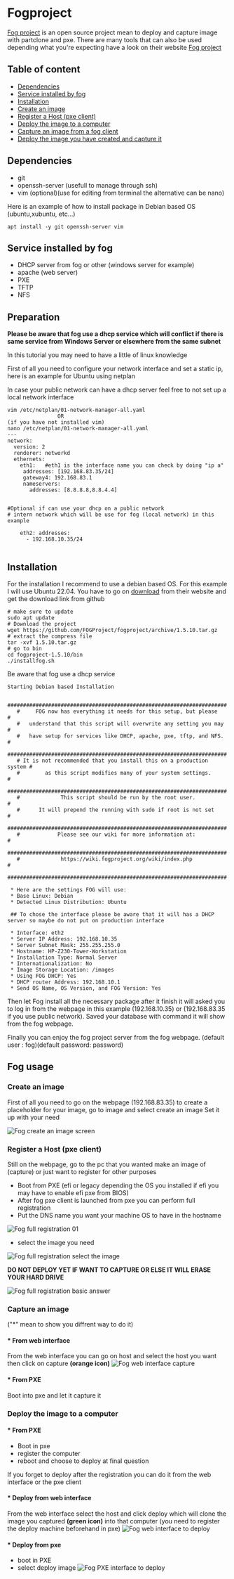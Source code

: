 # Fogproject

[Fog project](https://fogproject.org/) is an open source project mean to deploy and capture image with partclone and pxe. There are many tools that can also be used depending what you're expecting have a look on their website [Fog project](https://fogproject.org/) 


## Table of content

* [Dependencies](#dependencies)
* [Service installed by fog](#service-installed-by-fog)
* [Installation](#installation)
* [Create an image](#create-an-image)
* [Register a Host (pxe client)](#register-a-host-pxe-client)
* [Deploy the image to a computer](#deploy-the-image-to-a-computer)
* [Capture an image from a fog client](#capture-an-image)
* [Deploy the image you have created and capture it](#deploy-the-image-to-a-computer)

## Dependencies 
* git
* openssh-server (usefull to manage through ssh)
* vim (optional)(use for editing from terminal the alternative can be nano)

Here is an example of how to install package in Debian based OS (ubuntu,xubuntu, etc...)
```
apt install -y git openssh-server vim 
```
## Service installed by fog

* DHCP server from fog or other (windows server for example)
* apache (web server)
* PXE
* TFTP
* NFS
## Preparation
**Please be aware that fog use a dhcp service which will conflict if there is same service from Windows Server or elsewhere from the same subnet**

In this tutorial you may need to have a little of linux knowledge

First of all you need to configure your network interface and set a static ip, here is an example for Ubuntu using netplan

In case your public network can have a dhcp server feel free to not set up a local network interface

```
vim /etc/netplan/01-network-manager-all.yaml
				OR
(if you have not installed vim)
nano /etc/netplan/01-network-manager-all.yaml 
---
network:
  version: 2
  renderer: networkd
  ethernets:
    eth1:	#eth1 is the interface name you can check by doing "ip a"
     addresses: [192.168.83.35/24]
     gateway4: 192.168.83.1
     nameservers:
       addresses: [8.8.8.8,8.8.4.4]


#Optional if can use your dhcp on a public network    
# intern network which will be use for fog (local network) in this example
      
    eth2: addresses:
      - 192.168.10.35/24
     
```


## Installation

For the installation I recommend to use a debian based OS. For this example I will use Ubuntu 22.04. You have to go on [download](https://fogproject.org/download) from their website and get the download link from github

```
# make sure to update
sudo apt update
# Download the project
wget https://github.com/FOGProject/fogproject/archive/1.5.10.tar.gz
# extract the compress file
tar -xvf 1.5.10.tar.gz
# go to bin
cd fogproject-1.5.10/bin
./installfog.sh
```
Be aware that fog use a dhcp service
``` 
Starting Debian based Installation

   ######################################################################
   #     FOG now has everything it needs for this setup, but please     #
   #   understand that this script will overwrite any setting you may   #
   #   have setup for services like DHCP, apache, pxe, tftp, and NFS.   #
   ######################################################################
   # It is not recommended that you install this on a production system #
   #        as this script modifies many of your system settings.       #
   ######################################################################
   #             This script should be run by the root user.            #
   #      It will prepend the running with sudo if root is not set      #
   ######################################################################
   #            Please see our wiki for more information at:            #
   ######################################################################
   #             https://wiki.fogproject.org/wiki/index.php             #
   ######################################################################

 * Here are the settings FOG will use:
 * Base Linux: Debian
 * Detected Linux Distribution: Ubuntu
 
 ## To chose the interface please be aware that it will has a DHCP server so maybe do not put on production interface
 
 * Interface: eth2
 * Server IP Address: 192.168.10.35
 * Server Subnet Mask: 255.255.255.0
 * Hostname: HP-Z230-Tower-Workstation
 * Installation Type: Normal Server
 * Internationalization: No
 * Image Storage Location: /images
 * Using FOG DHCP: Yes
 * DHCP router Address: 192.168.10.1
 * Send OS Name, OS Version, and FOG Version: Yes
```
Then let Fog install all the necessary package after it finish it will asked you to log in from the webpage in this example (192.168.10.35) or (192.168.83.35 if you use public network). Saved your database with command it will show from the fog webpage.

Finally you can enjoy the fog project server from the fog webpage. (default user : fog)(default password: password)

## Fog usage

### Create an image

First of all you need to go on the webpage (192.168.83.35) to create a placeholder for your image, go to image and select create an image
Set it up with your need

![Fog create an image screen](img/fog_image_created.png)

### Register a Host (pxe client)
Still on the webpage, go to the pc that you wanted make an image of (capture) or just want to register for other purposes

* Boot from PXE (efi or legacy depending the OS you installed if efi you may have to enable efi pxe from BIOS)
* After fog pxe client is launched from pxe you can perform full registration
* Put the DNS name you want your machine OS to have in the hostname

![Fog full registration 01](img/fog_registration_pxe_01.png)

* select the image you need

![Fog full registration select the image](img/fog_registration_pxe_image_selection.png)

**DO NOT DEPLOY YET IF WANT TO CAPTURE OR ELSE IT WILL ERASE YOUR HARD DRIVE**

![Fog full registration basic answer](img/fog_registration_pxe_basic_answer.png)

### Capture an image
("*" mean to show you diffrent way to do it)
#### * From web interface

From the web interface you can go on host and select the host you want then click on capture **(orange icon)**
![Fog web interface capture](img/fog_web_interface_host.png)

#### * From PXE

Boot into pxe and let it capture it 


### Deploy the image to a computer

#### * From PXE

* Boot in pxe
* register the computer
* reboot and choose to deploy at final question

If you forget to deploy after the registration you can do it from the web interface or the pxe client

#### * Deploy from web interface

From the web interface select the host and click deploy which will clone the image you captured **(green icon)** into that computer (you need to register the deploy machine beforehand in pxe)
![Fog web interface to deploy](img/fog_web_interface_host.png)
#### * Deploy from pxe

* boot in PXE
* select deploy image
![Fog PXE interface to deploy](img/fog_pxe_interface_deploy.png)
